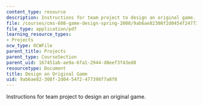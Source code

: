 ```yaml
---
content_type: resource
description: Instructions for team project to design an original game.
file: /courses/cms-608-game-design-spring-2008/9ab6ae82308f2d0454f2477398f7a8f8_MITCMS_608s08_proj04.pdf
file_type: application/pdf
learning_resource_types:
- Projects
ocw_type: OCWFile
parent_title: Projects
parent_type: CourseSection
parent_uid: 167451ab-ae9a-6fa1-2944-d8eef3f43ed8
resourcetype: Document
title: Design an Original Game
uid: 9ab6ae82-308f-2d04-54f2-477398f7a8f8
---
```

Instructions for team project to design an original game.

